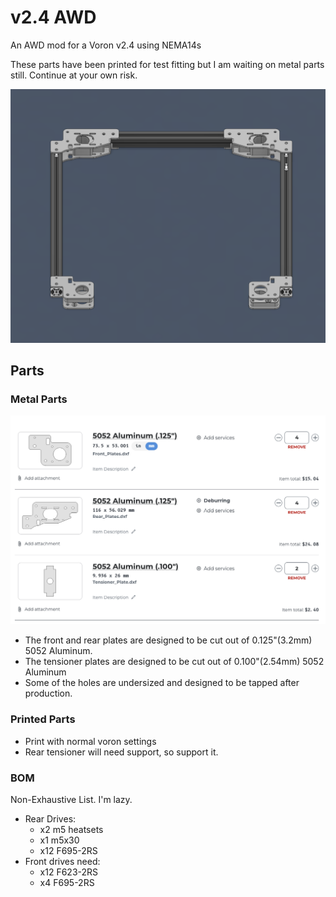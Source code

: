 # v2.4 AWD
An AWD mod for a Voron v2.4 using NEMA14s

These parts have been printed for test fitting but I am waiting on metal parts still. Continue at your own risk.

![Gantry](/Images/Gantry.png)

## Parts

### Metal Parts

![Metal Bits](/Images/SCScart.png)

- The front and rear plates are designed to be cut out of 0.125"(3.2mm) 5052 Aluminum.
- The tensioner plates are designed to be cut out of 0.100"(2.54mm) 5052 Aluminum
- Some of the holes are undersized and designed to be tapped after production.

### Printed Parts

- Print with normal voron settings
- Rear tensioner will need support, so support it.

### BOM

Non-Exhaustive List. I'm lazy.

- Rear Drives:
    - x2 m5 heatsets
    - x1 m5x30
    - x12 F695-2RS
- Front drives need:
    - x12 F623-2RS
    - x4 F695-2RS